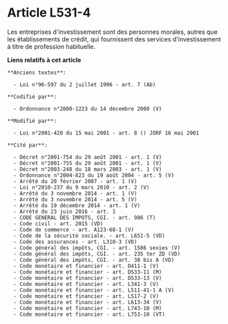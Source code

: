 # Article L531-4

Les entreprises d'investissement sont des personnes morales, autres que les établissements de crédit, qui fournissent des
services d'investissement à titre de profession habituelle.

**Liens relatifs à cet article**

	**Anciens textes**:

	  - Loi n°96-597 du 2 juillet 1996 - art. 7 (Ab)

	**Codifié par**:

	  - Ordonnance n°2000-1223 du 14 décembre 2000 (V)

	**Modifié par**:

	  - Loi n°2001-420 du 15 mai 2001 - art. 8 () JORF 16 mai 2001

	**Cité par**:

	  - Décret n°2001-754 du 29 août 2001 - art. 1 (V)
	  - Décret n°2001-755 du 29 août 2001 - art. 1 (V)
	  - Décret n°2003-248 du 18 mars 2003 - art. 1 (V)
	  - Ordonnance n°2004-823 du 19 août 2004 - art. 5 (V)
	  - Arrêté du 20 février 2007 - art. 1 (V)
	  - Loi n°2010-237 du 9 mars 2010 - art. 2 (V)
	  - Arrêté du 3 novembre 2014 - art. 1 (V)
	  - Arrêté du 3 novembre 2014 - art. 5 (V)
	  - Arrêté du 19 décembre 2014 - art. 1 (V)
	  - Arrêté du 23 juin 2016 - art. 1
	  - CODE GENERAL DES IMPOTS, CGI. - art. 986 (T)
	  - Code civil - art. 2015 (VD)
	  - Code de commerce - art. A123-68-1 (V)
	  - Code de la sécurité sociale. - art. L651-5 (VD)
	  - Code des assurances - art. L310-3 (VD)
	  - Code général des impôts, CGI. - art. 1586 sexies (V)
	  - Code général des impôts, CGI. - art. 235 ter ZD (VD)
	  - Code général des impôts, CGI. - art. 38 bis A (VD)
	  - Code monétaire et financier - art. D411-1 (V)
	  - Code monétaire et financier - art. D533-11 (M)
	  - Code monétaire et financier - art. D533-13 (V)
	  - Code monétaire et financier - art. L341-3 (V)
	  - Code monétaire et financier - art. L511-41-1 A (V)
	  - Code monétaire et financier - art. L517-2 (V)
	  - Code monétaire et financier - art. L613-34 (V)
	  - Code monétaire et financier - art. L743-10 (M)
	  - Code monétaire et financier - art. L753-10 (VT)
